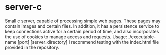 # server-c
Small c server, capable of processing simple web pages. These pages may contain images and certain files. In addition, it has a persistence service to keep connections active for a certain period of time, and also incorporates the use of cookies to manage access and requests.  Usage: ./executable-name [port] [server_directory]  I recommend testing with the index.html file provided in the repository.
